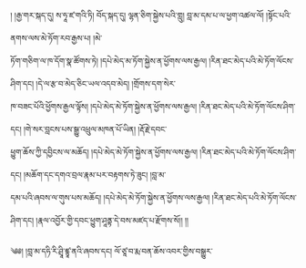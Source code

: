 ﻿  
། །རྒྱ་གར་སྐད་དུ། ས་ཧཱ་ཛ་གའི་ཏི། བོད་སྐད་དུ། ལྷན་ཅིག་སྐྱེས་པའི་གླུ། བླ་མ་དམ་པ་ལ་ཕྱག་འཚལ་ལོ། །སྟོང་པའི་ནགས་ལས་མེ་ཏོག་རབ་རྒྱས་པ། །མེ་  
ཏོག་གཅིག་ལ་ཁ་དོག་སྣ་ཚོགས་ཏེ། །དཔེ་མེད་མ་ཏོག་སྐྱེས་ན་ཕྱོགས་ལས་རྒྱལ། །རིན་ཐང་མེད་པའི་མེ་ཏོག་ལོངས་ཤིག་དང། །དེ་ལ་རྩ་བ་མེད་ཅིང་ཡལ་འདབ་མེད། །གྲོགས་དག་སེར་  
ཁ་བཟང་པོའི་ཕྱོགས་རྒྱལ་ལྟོས། །དཔེ་མེད་མེ་ཏོག་སྐྱེས་ན་ཕྱོགས་ལས་རྒྱལ། །རིན་ཐང་མེད་པའི་མེ་ཏོག་ལོངས་ཤིག་དང། །གེ་སར་བླངས་པས་སྒྱུ་འཕྲུལ་མཁན་པོ་ཡིན། །རྡོ་རྗེ་དབང་  
ཕྱུག་ཆོས་ཀྱི་དབྱིངས་ལ་མཆོད། །དཔེ་མེད་མེ་ཏོག་སྐྱེས་ན་ཕྱོགས་ལས་རྒྱལ། །རིན་ཐང་མེད་པའི་མེ་ཏོག་ལོངས་ཤིག་དང། །མཆོག་དང་དགའ་བྲལ་རྣམ་པར་བརྟགས་ཏེ་ཟུང། །བླ་མ་  
དམ་པའི་ཞབས་ལ་གུས་པས་མཆོད། །དཔེ་མེད་མེ་ཏོག་སྐྱེས་ན་ཕྱོགས་ལས་རྒྱལ། །རིན་ཐང་མེད་པའི་མེ་ཏོག་ལོངས་ཤིག་དང། །རྣལ་འབྱོར་གྱི་དབང་ཕྱུག་ཤཱནྟ་དེ་བས་མཛད་པ་རྫོགས་སོ།། །།  
  
༄༅། །བླ་མ་དཧི་རི་ཤྲཱི་ཛྙཱ་ནའི་ཞབས་དང། ལོ་ཙཱ་བ་རྨ་བན་ཆོས་འབར་གྱིས་བསྒྱུར་  
  
  
